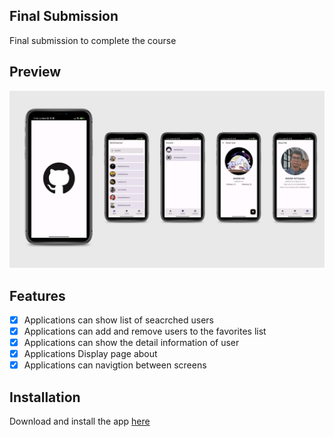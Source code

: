 ## Final Submission
Final submission to complete the course

## Preview
![preview](https://github.com/abdullahhalis/Dicoding-JetpackCompose/blob/master/MyGithubUser/app/screenshots/preview-submission-apps.png)

## Features
- [x] Applications can show list of seacrched users
- [x] Applications can add and remove users to the favorites list
- [x] Applications can show the detail information of user
- [x] Applications Display page about
- [x] Applications can navigtion between screens

## Installation
Download and install the app [here](https://github.com/abdullahhalis/Dicoding-JetpackCompose/releases/download/v1.0-beta/MyGitHubUser.apk)
